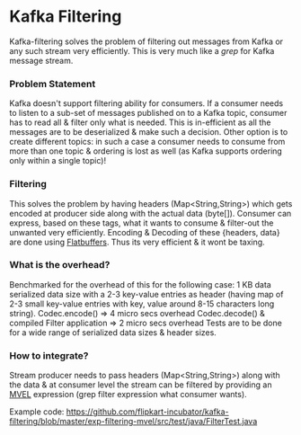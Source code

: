 Kafka Filtering
===========
Kafka-filtering solves the problem of filtering out messages from Kafka or any such stream very efficiently. This is very much like a *grep* for Kafka message stream.

### Problem Statement
Kafka doesn't support filtering ability for consumers. If a consumer needs to listen to a sub-set of messages published on to a Kafka topic, consumer has to read all & filter only what is needed. This is in-efficient as all the messages are to be deserialized & make such a decision. Other option is to create different topics: in such a case a consumer needs to consume from more than one topic & ordering is lost as well (as Kafka supports ordering only within a single topic)!

### Filtering
This solves the problem by having headers (Map&lt;String,String&gt;) which gets encoded at producer side along with the actual data (byte[]). Consumer can express, based on these tags, what it wants to consume & filter-out the unwanted very efficiently. Encoding & Decoding of these {headers, data} are done using [Flatbuffers](https://github.com/google/flatbuffers). Thus its very efficient & it wont be taxing.

### What is the overhead?
Benchmarked for the overhead of this for the following case:
1 KB data serialized data size with a 2-3 key-value entries as header (having map of 2-3 small key-value entries with key, value around 8-15 characters long string). 
Codec.encode() => 4 micro secs overhead
Codec.decode() & compiled Filter application => 2 micro secs overhead
Tests are to be done for a wide range of serialized data sizes & header sizes. 

### How to integrate?
Stream producer needs to pass headers (Map&lt;String,String&gt;) along with the data & at consumer level the stream can be filtered by providing an [MVEL](https://github.com/mvel/mvel) expression (grep filter expression what consumer wants).

Example code:
https://github.com/flipkart-incubator/kafka-filtering/blob/master/exp-filtering-mvel/src/test/java/FilterTest.java


